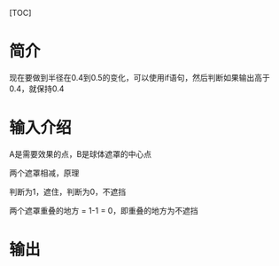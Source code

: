 [TOC]

# 简介



现在要做到半径在0.4到0.5的变化，可以使用if语句，然后判断如果输出高于0.4，就保持0.4

# 输入介绍

A是需要效果的点，B是球体遮罩的中心点

两个遮罩相减，原理

判断为1，遮住，判断为0，不遮挡

两个遮罩重叠的地方 = 1-1 = 0，即重叠的地方为不遮挡



# 输出

